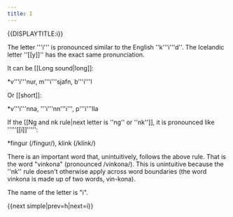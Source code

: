 ```yaml
---
title: I
---
```


{{DISPLAYTITLE:i}}

The letter '''i''' is pronounced similar to the English ''k'''i'''d''. The Icelandic letter ''[[y]]'' has the exact same pronunciation.

It can be [[Long sound|long]]:

*v'''i'''nur, m'''i'''sjafn, b'''i'''l

Or [[short]]:

*v'''i'''nna, '''i'''nn'''i''', p'''i'''lla

If the [[Ng and nk rule|next letter is ''ng'' or ''nk'']], it is pronounced like '''''[[í]]''''':

*fingur (/fíngur/), klink (/klínk/)

There is an important word that, unintuitively, follows the above rule. That is the word "vinkona" (pronounced /vínkona/). This is unintuitive because the ''nk'' rule doesn't otherwise apply across word boundaries (the word vinkona is made up of two words, vin-kona).

The name of the letter is "i".

{{next simple|prev=h|next=í}}